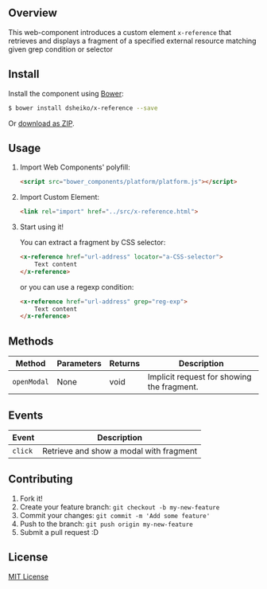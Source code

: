 ## Overview

This web-component introduces a custom element `x-reference` that retrieves and displays a fragment of
a specified external resource matching given grep condition or selector

## Install

Install the component using [Bower](http://bower.io/):

```sh
$ bower install dsheiko/x-reference --save
```

Or [download as ZIP](https://github.com/dsheiko/x-reference).

## Usage

1. Import Web Components' polyfill:

    ```html
    <script src="bower_components/platform/platform.js"></script>
    ```

2. Import Custom Element:

    ```html
    <link rel="import" href="../src/x-reference.html">
    ```

3. Start using it!

    You can extract a fragment by CSS selector:
    ```html
    <x-reference href="url-address" locator="a-CSS-selector">
        Text content
    </x-reference>
    ```
    or you can use a regexp condition:
    ```html
    <x-reference href="url-address" grep="reg-exp">
        Text content
    </x-reference>
    ```


## Methods

Method        | Parameters   | Returns     | Description
---           | ---          | ---         | ---
`openModal`   | None         | void        | Implicit request for showing the fragment.

## Events

Event         | Description
---           | ---
`click`       | Retrieve and show a modal with fragment


## Contributing

1. Fork it!
2. Create your feature branch: `git checkout -b my-new-feature`
3. Commit your changes: `git commit -m 'Add some feature'`
4. Push to the branch: `git push origin my-new-feature`
5. Submit a pull request :D


## License

[MIT License](http://opensource.org/licenses/MIT)

